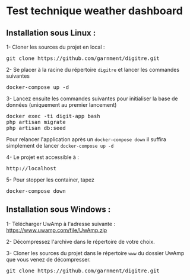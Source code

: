 # Test technique weather dashboard

## Installation sous Linux :

1- Cloner les sources du projet en local :
<pre>git clone https://github.com/garnment/digitre.git</pre>


2- Se placer à la racine du répertoire `digitre` et lancer les commandes suivantes
<pre>docker-compose up -d</pre>

3- Lancez ensuite les commandes suivantes pour initialiser la base de données (uniquement au premier lancement)
<pre>
docker exec -ti digit-app bash
php artisan migrate
php artisan db:seed
</pre>
Pour relancer l'application après un `docker-compose down` il suffira simplement de lancer `docker-compose up -d`

4- Le projet est accessible à  :
<pre>
http://localhost
</pre>

5- Pour stopper les container, tapez 
<pre>docker-compose down</pre>


## Installation sous Windows :

1- Télécharger UwAmp à l'adresse suivante : 
https://www.uwamp.com/file/UwAmp.zip

2- Décompressez l'archive dans le répertoire de votre choix.

3- Cloner les sources du projet dans le répertoire `www` du dossier UwAmp que vous venez de décompresser.
<pre>git clone https://github.com/garnment/digitre.git</pre>



